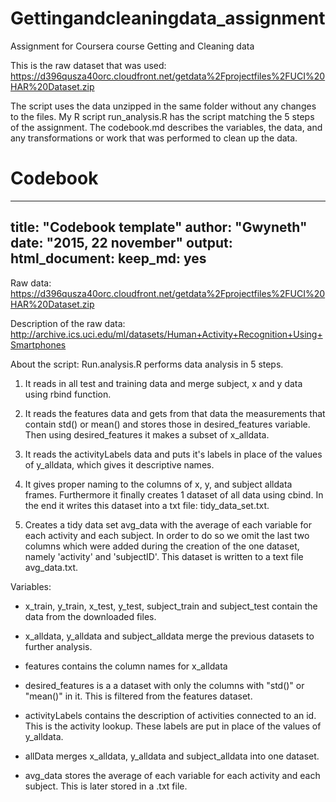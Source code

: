 # Gettingandcleaningdata_assignment
Assignment for Coursera course Getting and Cleaning data

This is the raw dataset that was used: https://d396qusza40orc.cloudfront.net/getdata%2Fprojectfiles%2FUCI%20HAR%20Dataset.zip

The script uses the data unzipped in the same folder without any changes to the files. 
My R script run_analysis.R has the script matching the 5 steps of the assignment. 
The codebook.md describes the variables, the data, and any transformations or work that was performed to clean up the data. 

# Codebook

---
title: "Codebook template"
author: "Gwyneth"
date: "2015, 22 november"
output:
  html_document:
    keep_md: yes
---

Raw data:
https://d396qusza40orc.cloudfront.net/getdata%2Fprojectfiles%2FUCI%20HAR%20Dataset.zip 

Description of the raw data:
http://archive.ics.uci.edu/ml/datasets/Human+Activity+Recognition+Using+Smartphones 

About the script:
Run.analysis.R performs data analysis in 5 steps.

1. It reads in all test and training data and merge subject, x and y data using rbind function.

2. It reads the features data and gets from that data the measurements that contain std() or mean() and stores those in desired_features variable. Then using desired_features it makes a subset of x_alldata.

3. It reads the activityLabels data and puts it's labels in place of the values of y_alldata, which gives it descriptive names. 

4. It gives proper naming to the columns of x, y, and subject alldata frames. Furthermore it finally creates 1 dataset of all data using cbind. In the end it writes this dataset into a txt file: tidy_data_set.txt.

5. Creates a tidy data set avg_data with the average of each variable for each activity and each subject. In order to do so we omit the last two columns which were added during the creation of the one dataset, namely 'activity' and 'subjectID'. This dataset is written to a text file avg_data.txt.


Variables:
- x_train, y_train, x_test, y_test, subject_train and subject_test contain the data from the downloaded files.

- x_alldata, y_alldata and subject_alldata merge the previous datasets to further analysis.

- features contains the column names for x_alldata 

- desired_features is a a dataset with only the columns with "std()" or "mean()" in it. This is filtered from the features dataset.

- activityLabels contains the description of activities connected to an id. This is the activity lookup. These labels are put in place of the values of y_alldata.

- allData merges x_alldata, y_alldata and subject_alldata into one dataset. 
- avg_data stores the average of each variable for each activity and each subject. This is later stored in a .txt file. 
